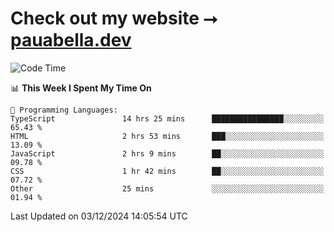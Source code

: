 # Check out my website ⭢ [pauabella.dev](https://pauabella.dev)

<!--START_SECTION:waka-->
![Code Time](http://img.shields.io/badge/Code%20Time-3%2C941%20hrs%2056%20mins-blue)

📊 **This Week I Spent My Time On** 

```text
💬 Programming Languages: 
TypeScript               14 hrs 25 mins      ████████████████░░░░░░░░░   65.43 % 
HTML                     2 hrs 53 mins       ███░░░░░░░░░░░░░░░░░░░░░░   13.09 % 
JavaScript               2 hrs 9 mins        ██░░░░░░░░░░░░░░░░░░░░░░░   09.78 % 
CSS                      1 hr 42 mins        ██░░░░░░░░░░░░░░░░░░░░░░░   07.72 % 
Other                    25 mins             ░░░░░░░░░░░░░░░░░░░░░░░░░   01.94 % 
```


 Last Updated on 03/12/2024 14:05:54 UTC
<!--END_SECTION:waka-->
